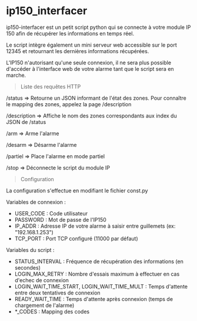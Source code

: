 # ip150_interfacer

ip150-interfacer est un petit script python qui se connecte à votre module IP 150 afin de récupérer les informations en temps réel.

Le script intègre également un mini serveur web accessible sur le port 12345 et retournant les dernières informations récupérées.

L'IP150 n'autorisant qu'une seule connexion, il ne sera plus possible d'accéder à l'interface web de votre alarme tant que le script sera en marche.


> Liste des requêtes HTTP

/status => Retourne un JSON informant de l'état des zones. Pour connaître le mapping des zones, appelez la page /description

/description => Affiche le nom des zones correspondants aux index du JSON de /status

/arm => Arme l'alarme

/desarm => Désarme l'alarme

/partiel => Place l'alarme en mode partiel

/stop => Déconnecte le script du module IP


> Configuration

La configuration s'effectue en modifiant le fichier const.py

Variables de connexion :
- USER_CODE : Code utilisateur
- PASSWORD : Mot de passe de l'IP150
- IP_ADDR : Adresse IP de votre alarme à saisir entre guillemets (ex: "192.168.1.253")
- TCP_PORT : Port TCP configuré (11000 par défaut)

Variables du script :
- STATUS_INTERVAL : Fréquence de récupération des informations (en secondes)
- LOGIN_MAX_RETRY : Nombre d'essais maximum à effectuer en cas d'echec de connexion
- LOGIN_WAIT_TIME_START, LOGIN_WAIT_TIME_MULT : Temps d'attente entre deux tentatives de connexion
- READY_WAIT_TIME : Temps d'attente après connexion (temps de chargement de l'alarme)
- *_CODES : Mapping des codes
